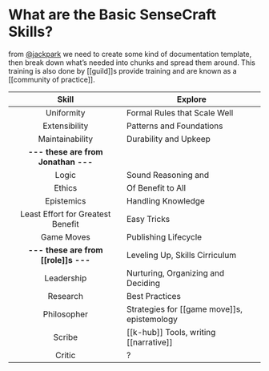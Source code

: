 # What are the Basic SenseCraft Skills?

from [@jackpark](https://topicquests.slack.com/team/U6M625477) we need to create some kind of documentation template, then break down what’s needed into chunks and spread them around. This training is also done by [[guild]]s provide training and are known as a [[community of practice]].

Skill | Explore
:---:|---
Uniformity | Formal Rules that Scale Well
Extensibility | Patterns and Foundations
Maintainability | Durability and Upkeep
**--- these are from Jonathan ---** | 
Logic | Sound Reasoning and 
Ethics | Of Benefit to All
Epistemics | Handling Knowledge
Least Effort for Greatest Benefit | Easy Tricks
Game Moves | Publishing Lifecycle
**--- these are from [[role]]s ---** | Leveling Up, Skills Cirriculum
Leadership | Nurturing, Organizing and Deciding
Research | Best Practices
Philosopher | Strategies for [[game move]]s, epistemology
Scribe | [[k-hub]] Tools, writing [[narrative]]
Critic | ?
